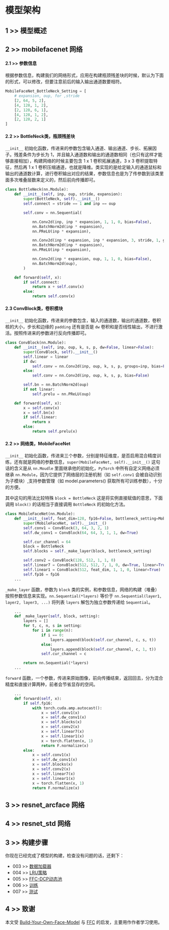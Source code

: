 # 模型架构

## 1 >> 模型概述

## 2 >> mobilefacenet 网络

#### 2.1 >> 参数信息

根据参数信息，构建我们的网络形式，应用在构建瓶颈残差块的时候，默认为下面的形式，可以修改，但要注意前后的输入输出通道数要相符。

```python
MobileFaceNet_BottleNeck_Setting = [
    # expansion, oup, for ,stride
    [2, 64, 5, 2],
    [4, 128, 1, 2],
    [2, 128, 6, 1],
    [4, 128, 1, 2],
    [2, 128, 2, 1]
]
````

#### 2.2 >> BottleNeck类，瓶颈残差块

`__init__` 初始化函数，传进来的参数包含输入通道、输出通道、步长、拓展因子。残差条件为步长为 1，并且输入通道数和输出的通道数相同（也只有这样才能够直接相加），构建网络的时候主要包含 1 x 1 卷积拓展通道，3 x 3 卷积提取特征，然后再 1 x 1 卷积压缩通道，也就是降维。类实现的是给定输入的通道鼠标和输出的通道数计算，进行卷积输出对应的结果，参数信息也是为了传参数到该类里面多次堆叠层数来定义的，然后前向传播即可。

```python
class BottleNeck(nn.Module):
    def __init__(self, inp, oup, stride, expansion):
        super(BottleNeck, self).__init__()
        self.connect = stride == 1 and inp == oup

        self.conv = nn.Sequential(

            nn.Conv2d(inp, inp * expansion, 1, 1, 0, bias=False),
            nn.BatchNorm2d(inp * expansion),
            nn.PReLU(inp * expansion),

            nn.Conv2d(inp * expansion, inp * expansion, 3, stride, 1, groups=inp * expansion, bias=False),
            nn.BatchNorm2d(inp * expansion),
            nn.PReLU(inp * expansion),

            nn.Conv2d(inp * expansion, oup, 1, 1, 0, bias=False),
            nn.BatchNorm2d(oup),
        )

    def forward(self, x):
        if self.connect:
            return x + self.conv(x)
        else:
            return self.conv(x)
```

#### 2.3 ConvBlock类，卷积模块

`__init__` 初始化函数，传进来的参数包含，输入的通道数，输出的通道数，卷积核的大小，步长和边缘的 `padding` 还有是否是 `dw` 卷积和是否线性输出，不进行激活。按照传进来的参数进行反向传播即可。

```python
class ConvBlock(nn.Module):
    def __init__(self, inp, oup, k, s, p, dw=False, linear=False):
        super(ConvBlock, self).__init__()
        self.linear = linear
        if dw:
            self.conv = nn.Conv2d(inp, oup, k, s, p, groups=inp, bias=False)
        else:
            self.conv = nn.Conv2d(inp, oup, k, s, p, bias=False)

        self.bn = nn.BatchNorm2d(oup)
        if not linear:
            self.prelu = nn.PReLU(oup)

    def forward(self, x):
        x = self.conv(x)
        x = self.bn(x)
        if self.linear:
            return x
        else:
            return self.prelu(x)
```

#### 2.2 >> 网络类，MobileFaceNet

`__init__` 初始化函数，传进来三个参数，分别是特征维度，是否启用混合精度训练，还有就是网络的参数信息，`super(MobileFaceNet, self).__init__()` 这句话的含义是从 `nn.Moudle` 里面继承他的初始化，`PyTorch` 中所有自定义网络必须继承 `nn.Module`，因为它提供了网络层的注册机制（如 `self.conv1` 会被自动识别为子模块）,支持参数管理（如 model.parameters() 获取所有可训练参数），十分的方便。

其中这句的用法比较特殊 `block = BottleNeck` 这是将实例直接赋值的意思，下面调用 `block()` 的话相当于直接调用 `BottleNeck` 的初始化方法。

```python
class MobileFaceNet(nn.Module):
    def __init__(self, feat_dim=128, fp16=False, bottleneck_setting=MobileFaceNet_BottleNeck_Setting):
        super(MobileFaceNet, self).__init__()
        self.conv1 = ConvBlock(3, 64, 3, 2, 1)
        self.dw_conv1 = ConvBlock(64, 64, 3, 1, 1, dw=True)

        self.cur_channel = 64
        block = BottleNeck
        self.blocks = self._make_layer(block, bottleneck_setting)

        self.conv2 = ConvBlock(128, 512, 1, 1, 0)
        self.linear7 = ConvBlock(512, 512, 7, 1, 0, dw=True, linear=True)
        self.linear1 = ConvBlock(512, feat_dim, 1, 1, 0, linear=True)
        self.fp16 = fp16
    ...
```

`_make_layer` 函数，参数为 `block` 类的实例，和参数信息，网络的构建（堆叠）按照参数信息来实现。`nn.Sequential(*layers)` 等价于 `nn.Sequential(layer1, layer2, layer3, ...)` 将列表 `layers` 解包为独立参数传递给 `Sequential`。

```python
    ...
    def _make_layer(self, block, setting):
        layers = []
        for t, c, n, s in setting:
            for i in range(n):
                if i == 0:
                    layers.append(block(self.cur_channel, c, s, t))
                else:
                    layers.append(block(self.cur_channel, c, 1, t))
                self.cur_channel = c

        return nn.Sequential(*layers)
    ...
```

`forward` 函数，一个参数，传进来原始图像，前向传播结束，返回回去，分为混合精度和直接计算两种，前者会节省显存的空间。

```python
    ...
    def forward(self, x):
        if self.fp16:
            with torch.cuda.amp.autocast():    
                x = self.conv1(x)
                x = self.dw_conv1(x)
                x = self.blocks(x)
                x = self.conv2(x)
                x = self.linear7(x)
                x = self.linear1(x)
                x = torch.flatten(x, 1)
                return F.normalize(x)
        else:
            x = self.conv1(x)
            x = self.dw_conv1(x)
            x = self.blocks(x)
            x = self.conv2(x)
            x = self.linear7(x)
            x = self.linear1(x)
            x = torch.flatten(x, 1)
            return F.normalize(x)
```

## 3 >> resnet_arcface 网络

## 4 >> resnet_std 网络

## 3 >> 构建步骤

你现在已经完成了模型的构建，检查没有问题的话，还剩下：

- 003 >> [数据加载器](https://github.com/sqnkkang/Very-Large-Scale-Face-Recognition/blob/master/recognition/dataloader.md)
- 004 >> [LRU策略](https://github.com/sqnkkang/Very-Large-Scale-Face-Recognition/blob/master/recognition/lru.md)
- 005 >> [FFC-DCP动态池](https://github.com/sqnkkang/Very-Large-Scale-Face-Recognition/blob/master/recognition/ffc_dcp.md)
- 006 >> [训练](https://github.com/sqnkkang/Very-Large-Scale-Face-Recognition/blob/master/recognition/train.md)
- 007 >> [测试](https://github.com/sqnkkang/Very-Large-Scale-Face-Recognition/blob/master/recognition/test.md)

## 4 >> 致谢

本文受 [Build-Your-Own-Face-Model](https://github.com/siriusdemon/Build-Your-Own-Face-Model/) 与 [FFC](https://github.com/tiandunx/FFC/) 的启发，主要用作作者学习使用。
